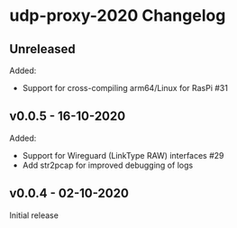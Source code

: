 # udp-proxy-2020 Changelog

## Unreleased

Added:
- Support for cross-compiling arm64/Linux for RasPi #31

## v0.0.5 - 16-10-2020

Added:

- Support for Wireguard (LinkType RAW) interfaces #29
- Add str2pcap for improved debugging of logs

## v0.0.4 - 02-10-2020

Initial release
